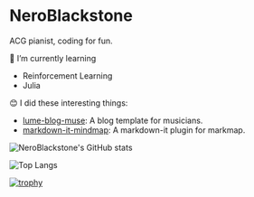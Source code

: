 # NeroBlackstone

ACG pianist, coding for fun.

🌱 I’m currently learning
- Reinforcement Learning
- Julia

😊 I did these interesting things:
- [lume-blog-muse](https://github.com/NeroBlackstone/lume-blog-muse): A blog template for musicians.
- [markdown-it-mindmap](https://github.com/NeroBlackstone/markdown-it-mindmap): A markdown-it plugin for markmap.

![NeroBlackstone's GitHub stats](https://github-readme-stats.vercel.app/api?username=NeroBlackstone&bg_color=1e1e2e&text_color=cdd6f4&icon_color=cba6f7&title_color=94e2d5)

![Top Langs](https://github-readme-stats.vercel.app/api/top-langs/?username=NeroBlackstone&layout=compact&langs_count=10&hide=css,html,Nunjucks,Sass,Scss,Stylus&bg_color=1e1e2e&text_color=cdd6f4&icon_color=cba6f7&title_color=94e2d5)

[![trophy](https://github-profile-trophy.vercel.app/?username=NeroBlackstone&row=1)](https://github.com/ryo-ma/github-profile-trophy)
